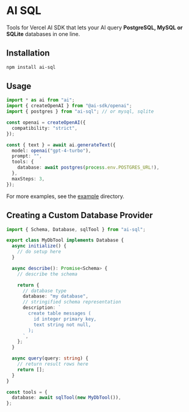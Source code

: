 # AI SQL

Tools for Vercel AI SDK that lets your AI query **PostgreSQL, MySQL or SQLite** databases in one line.

## Installation

```bash
npm install ai-sql
```

## Usage

```ts
import * as ai from "ai";
import { createOpenAI } from "@ai-sdk/openai";
import { postgres } from "ai-sql"; // or mysql, sqlite

const openai = createOpenAI({
  compatibility: "strict",
});

const { text } = await ai.generateText({
  model: openai("gpt-4-turbo"),
  prompt: "",
  tools: {
    database: await postgres(process.env.POSTGRES_URL!),
  },
  maxSteps: 3,
});
```

For more examples, see the [example](./example) directory.

## Creating a Custom Database Provider

```typescript
import { Schema, Database, sqlTool } from "ai-sql";

export class MyDbTool implements Database {
  async initialize() {
    // do setup here
  }

  async describe(): Promise<Schema> {
    // describe the schema

    return {
      // database type
      database: "my database",
      // stringified schema representation
      description: `
        create table messages (
          id integer primary key,
          text string not null,
        );
      `,
    };
  }

  async query(query: string) {
    // return result rows here
    return [];
  }
}

const tools = {
  database: await sqlTool(new MyDbTool()),
};
```
